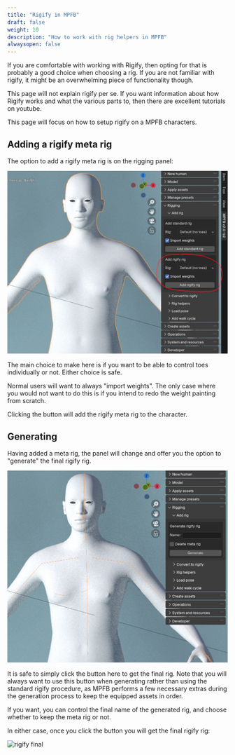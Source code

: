 ```yaml
---
title: "Rigify in MPFB"
draft: false
weight: 10
description: "How to work with rig helpers in MPFB"
alwaysopen: false
---
```


If you are comfortable with working with Rigify, then opting for that is probably a good choice when choosing a rig. If you are not familiar
with rigify, it might be an overwhelming piece of functionality though.

This page will not explain rigify per se. If you want information about how Rigify works and what the various parts to, then there
are excellent tutorials on youtube. 

This page will focus on how to setup rigify on a MPFB characters.

## Adding a rigify meta rig

The option to add a rigify meta rig is on the rigging panel:

![add rigify](rigify_add.png)

The main choice to make here is if you want to be able to control toes individually or not. Either choice is safe.

Normal users will want to always "import weights". The only case where you would not want to do this is if you intend
to redo the weight painting from scratch.

Clicking the button will add the rigify meta rig to the character.

## Generating 

Having added a meta rig, the panel will change and offer you the option to "generate" the final rigify rig. 

![add rigify](rigify_generate.png)

It is safe to simply click the button here to get the final rig. Note that you will always want to use this button 
when generating rather than using the standard rigify procedure, as MPFB performs a few necessary extras during the generation process
to keep the equipped assets in order.

If you want, you can control the final name of the generated rig, and choose whether to keep the meta rig or not.

In either case, once you click the button you will get the final rigify rig:

![rigify final](rigify_final.png)